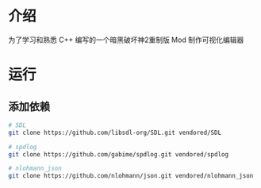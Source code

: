 # 介绍

为了学习和熟悉 C++ 编写的一个暗黑破坏神2重制版 Mod 制作可视化编辑器

# 运行

## 添加依赖

```bash
# SDL
git clone https://github.com/libsdl-org/SDL.git vendored/SDL

# spdlog
git clone https://github.com/gabime/spdlog.git vendored/spdlog

# nlohmann_json
git clone https://github.com/nlohmann/json.git vendored/nlohmann_json
```
